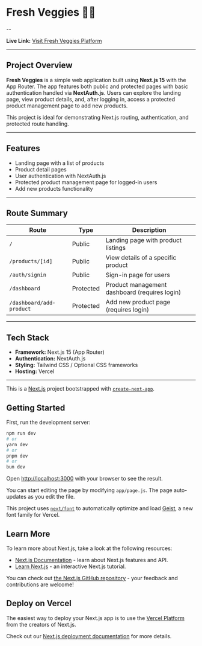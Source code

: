# Fresh Veggies 🍅🥦

--

**Live Link:** [Visit Fresh Veggies Platform](https://fresh-veggies-app.vercel.app/)

---

## Project Overview

**Fresh Veggies** is a simple web application built using **Next.js 15** with the App Router. The app features both public and protected pages with basic authentication handled via **NextAuth.js**. Users can explore the landing page, view product details, and, after logging in, access a protected product management page to add new products.  

This project is ideal for demonstrating Next.js routing, authentication, and protected route handling.

---

## Features

- Landing page with a list of products
- Product detail pages
- User authentication with NextAuth.js
- Protected product management page for logged-in users
- Add new products functionality

---

## Route Summary

| Route | Type | Description |
|-------|------|-------------|
| `/` | Public | Landing page with product listings |
| `/products/[id]` | Public | View details of a specific product |
| `/auth/signin` | Public | Sign-in page for users |
| `/dashboard` | Protected | Product management dashboard (requires login) |
| `/dashboard/add-product` | Protected | Add new product page (requires login) |

---

## Tech Stack

- **Framework:** Next.js 15 (App Router)
- **Authentication:** NextAuth.js
- **Styling:** Tailwind CSS / Optional CSS frameworks
- **Hosting:** Vercel

---


This is a [Next.js](https://nextjs.org) project bootstrapped with [`create-next-app`](https://github.com/vercel/next.js/tree/canary/packages/create-next-app).

## Getting Started

First, run the development server:

```bash
npm run dev
# or
yarn dev
# or
pnpm dev
# or
bun dev
```

Open [http://localhost:3000](http://localhost:3000) with your browser to see the result.

You can start editing the page by modifying `app/page.js`. The page auto-updates as you edit the file.

This project uses [`next/font`](https://nextjs.org/docs/app/building-your-application/optimizing/fonts) to automatically optimize and load [Geist](https://vercel.com/font), a new font family for Vercel.

## Learn More

To learn more about Next.js, take a look at the following resources:

- [Next.js Documentation](https://nextjs.org/docs) - learn about Next.js features and API.
- [Learn Next.js](https://nextjs.org/learn) - an interactive Next.js tutorial.

You can check out [the Next.js GitHub repository](https://github.com/vercel/next.js) - your feedback and contributions are welcome!

## Deploy on Vercel

The easiest way to deploy your Next.js app is to use the [Vercel Platform](https://vercel.com/new?utm_medium=default-template&filter=next.js&utm_source=create-next-app&utm_campaign=create-next-app-readme) from the creators of Next.js.

Check out our [Next.js deployment documentation](https://nextjs.org/docs/app/building-your-application/deploying) for more details.
